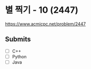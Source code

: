 
# 별 찍기 - 10 (2447)

https://www.acmicpc.net/problem/2447

## Submits

- [ ] C++
- [ ] Python
- [ ] Java
